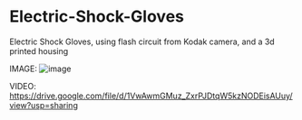 # Electric-Shock-Gloves
Electric Shock Gloves, using flash circuit from Kodak camera, and a 3d printed housing

IMAGE:
![image](https://user-images.githubusercontent.com/59476460/123042261-8b5b4f80-d3c4-11eb-8bdb-698f283cb6ee.png)

VIDEO:
https://drive.google.com/file/d/1VwAwmGMuz_ZxrPJDtqW5kzNODEisAUuy/view?usp=sharing
